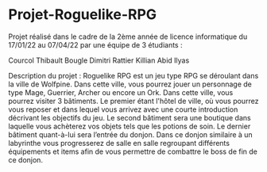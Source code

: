 # Projet-Roguelike-RPG

Projet réalisé dans le cadre de la 2ème année de licence informatique du 17/01/22 au 07/04/22 par une équipe de 3 étudiants : 

Courcol Thibault
Bougle Dimitri
Rattier Killian
Abid Ilyas

Description du projet :
Roguelike RPG est un jeu type RPG se déroulant dans la ville de Wolfpine. Dans cette ville, vous pourrez jouer un personnage de type Mage, Guerrier, Archer ou encore un Ork.
Dans cette ville, vous pourrez visiter 3 bâtiments. Le premier étant l'hôtel de ville, où vous pourrez vous reposer et dans lequel vous arrivez avec une courte introduction décrivant les objectifs du jeu. Le second bâtiment sera une boutique dans laquelle vous achèterez vos objets tels que les potions de soin.
Le dernier bâtiment quant-à-lui sera l’entrée du donjon. Dans ce donjon similaire à un labyrinthe vous progresserez de salle en salle regroupant différents équipements et items afin de vous permettre de combattre le boss de fin de ce donjon.

